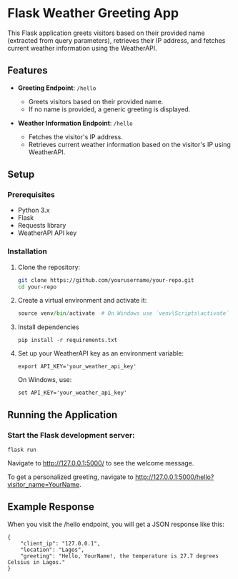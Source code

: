 # Flask Weather Greeting App

This Flask application greets visitors based on their provided name (extracted from query parameters), retrieves their IP address, and fetches current weather information using the WeatherAPI.

## Features

- **Greeting Endpoint**: `/hello`
  - Greets visitors based on their provided name.
  - If no name is provided, a generic greeting is displayed.

- **Weather Information Endpoint**: `/hello`
  - Fetches the visitor's IP address.
  - Retrieves current weather information based on the visitor's IP using WeatherAPI.

## Setup

### Prerequisites

- Python 3.x
- Flask
- Requests library
- WeatherAPI API key

### Installation

1. Clone the repository:

   ```bash
   git clone https://github.com/yourusername/your-repo.git
   cd your-repo
   ```

2. Create a virtual environment and activate it:
    ```python -m venv venv
    source venv/bin/activate  # On Windows use `venv\Scripts\activate`
    ```


3. Install dependencies

    ```
    pip install -r requirements.txt
    ```

4. Set up your WeatherAPI key as an environment variable:

    ```
    export API_KEY='your_weather_api_key'
    ```
    On Windows, use:
    ```
    set API_KEY='your_weather_api_key'
    ```

## Running the Application
### Start the Flask development server:

```
flask run
```


Navigate to http://127.0.0.1:5000/ to see the welcome message.

To get a personalized greeting, navigate to http://127.0.0.1:5000/hello?visitor_name=YourName.


## Example Response
When you visit the /hello endpoint, you will get a JSON response like this:

```
{
    "client_ip": "127.0.0.1",
    "location": "Lagos",
    "greeting": "Hello, YourName!, the temperature is 27.7 degrees  Celsius in Lagos."
}
```


